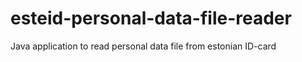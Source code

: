 # esteid-personal-data-file-reader
Java application to read personal data file from estonian ID-card
